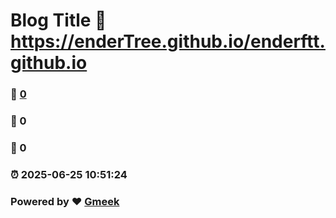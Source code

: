 # Blog Title :link: https://enderTree.github.io/enderftt.github.io 
### :page_facing_up: [0](https://enderTree.github.io/enderftt.github.io/tag.html) 
### :speech_balloon: 0 
### :hibiscus: 0 
### :alarm_clock: 2025-06-25 10:51:24 
### Powered by :heart: [Gmeek](https://github.com/Meekdai/Gmeek)
